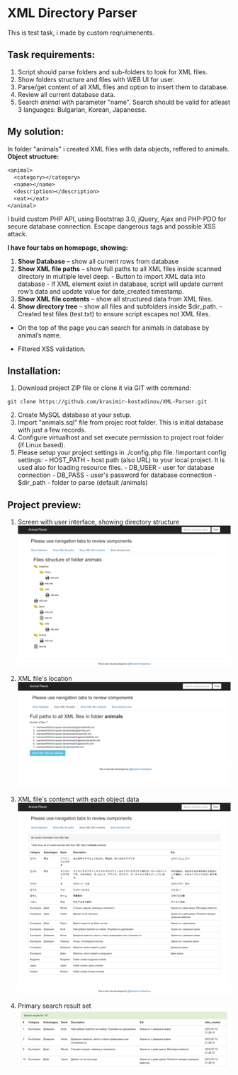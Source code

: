 # XML Directory Parser

This is test task, i made by custom reqruimenents. 

Task requirements:
-------------
  1. Script should parse folders and sub-folders to look for XML files.
  2. Show folders structure and files with WEB UI for user.
  3. Parse/get content of all XML files and option to insert them to database.
  4. Review all current database data.
  5. Search *animal* with parameter "name". Search should be valid for atleast 3 languages: Bulgarian, Korean, Japaneese.


My solution:
------------
  In folder "animals" i created XML files with data objects, reffered to animals. 
  __Object structure:__
  ```
  <animal>
    <category></category>
    <name></name>
    <description></description>
    <eat></eat>
  </animal>
  ```
  
  I build custom PHP API, using Bootstrap 3.0, jQuery, Ajax and PHP-PDO for secure database connection. Escape dangerous tags and possible XSS attack.
  
  __I have four tabs on homepage, showing:__
  1. __Show Database__ – show all current rows from database
  2. __Show XML file paths__ – show full paths to all XML files inside scanned directory in multiple level deep.
    - Button to import XML data into database
    - If XML <name> element exist in database, script will update current row’s data and update value for date_created timestamp.
  3. __Show XML file contents__ – show all structured data from XML files.
  4. __Show directory tree__ – show all files and subfolders inside $dir_path.
    - Created test files (test.txt) to ensure script escapes not XML files.

  * On the top of the page you can search for animals in database by animal’s name.
  
  * Filtered XSS validation.


Installation:
-------------
  1. Download project ZIP file or clone it via GIT with command:
  
  ```
  git clone https://github.com/krasimir-kostadinov/XML-Parser.git
  ```
  
  2. Create MySQL database at your setup.
  3. Import "animals.sql" file from projec root folder. This is initial database with just a few records. 
  4. Configure virtualhost and set execute permission to project root folder (if Linux based).
  5. Please setup your project settings in ./config.php file.
    !important config settings:
    - HOST_PATH - host path (also URL) to your local project. It is used also for loading resource files.
    - DB_USER - user for database connection
    - DB_PASS - user's password for database connection
    - $dir_path - folder to parse (default /animals)
  


Project preview:
----------------
  1. Screen with user interface, showing directory structure
  ![alt tag](/docs/git-images/directory-structure.png?raw=true "Directory structure")

  2. XML file's location
  ![alt tag](/docs/git-images/xml-files-location.png?raw=true "XML files location")

  3. XML file's contenct with each object data
  ![alt tag](/docs/git-images/xml-file-content.png?raw=true "XML files content")
  
  4. Primary search result set
  ![alt tag](/docs/git-images/search-results.png?raw=true "Primary search result")
